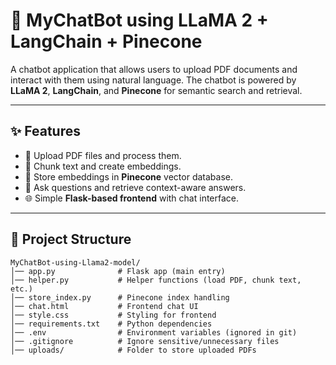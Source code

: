 # 🤖 MyChatBot using LLaMA 2 + LangChain + Pinecone  

A chatbot application that allows users to upload PDF documents and interact with them using natural language. The chatbot is powered by **LLaMA 2**, **LangChain**, and **Pinecone** for semantic search and retrieval.  

---

## ✨ Features
- 📂 Upload PDF files and process them.  
- 🔎 Chunk text and create embeddings.  
- 🌲 Store embeddings in **Pinecone** vector database.  
- 💬 Ask questions and retrieve context-aware answers.  
- 🌐 Simple **Flask-based frontend** with chat interface.  

---

## 📂 Project Structure  

```plaintext
MyChatBot-using-Llama2-model/
│── app.py              # Flask app (main entry)
│── helper.py           # Helper functions (load PDF, chunk text, etc.)
│── store_index.py      # Pinecone index handling
│── chat.html           # Frontend chat UI
│── style.css           # Styling for frontend
│── requirements.txt    # Python dependencies
│── .env                # Environment variables (ignored in git)
│── .gitignore          # Ignore sensitive/unnecessary files
│── uploads/            # Folder to store uploaded PDFs
